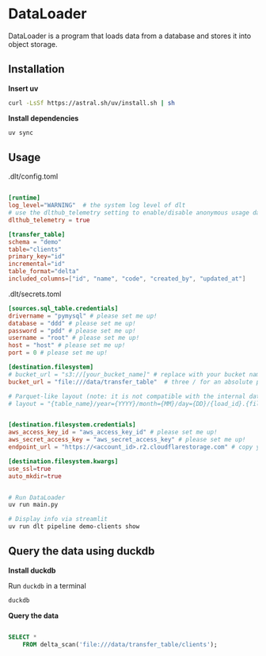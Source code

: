 # DataLoader

DataLoader is a program that loads data from a database and stores it into object storage.

## Installation

**Insert uv**

```bash
curl -LsSf https://astral.sh/uv/install.sh | sh
```

**Install dependencies**

```bash
uv sync
```

## Usage

.dlt/config.toml

```toml

[runtime]
log_level="WARNING"  # the system log level of dlt
# use the dlthub_telemetry setting to enable/disable anonymous usage data reporting, see https://dlthub.com/docs/reference/telemetry
dlthub_telemetry = true

[transfer_table]
schema = "demo"
table="clients"
primary_key="id"
incremental="id"
table_format="delta"
included_columns=["id", "name", "code", "created_by", "updated_at"]
```
.dlt/secrets.toml

```toml
[sources.sql_table.credentials]
drivername = "pymysql" # please set me up!
database = "ddd" # please set me up!
password = "pdd" # please set me up!
username = "root" # please set me up!
host = "host" # please set me up!
port = 0 # please set me up!

[destination.filesystem]
# bucket_url = "s3://[your_bucket_name]" # replace with your bucket name,
bucket_url = "file:///data/transfer_table"  # three / for an absolute path

# Parquet-like layout (note: it is not compatible with the internal datetime of the parquet file)
# layout = "{table_name}/year={YYYY}/month={MM}/day={DD}/{load_id}.{file_id}.{ext}"


[destination.filesystem.credentials]
aws_access_key_id = "aws_access_key_id" # please set me up!
aws_secret_access_key = "aws_secret_access_key" # please set me up!
endpoint_url = "https://<account_id>.r2.cloudflarestorage.com" # copy your endpoint URL here

[destination.filesystem.kwargs]
use_ssl=true
auto_mkdir=true
```

```bash

# Run DataLoader
uv run main.py

# Display info via streamlit
uv run dlt pipeline demo-clients show

```
## Query the data using duckdb

**Install duckdb**

Run `duckdb` in a terminal

```bash
duckdb
```
**Query the data**

```sql

SELECT *
    FROM delta_scan('file:///data/transfer_table/clients');

```
